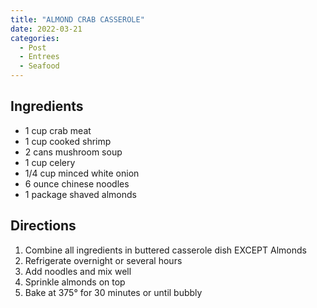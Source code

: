 ```yaml
---
title: "ALMOND CRAB CASSEROLE"
date: 2022-03-21
categories:
  - Post
  - Entrees
  - Seafood
---
```


## Ingredients
* 1 cup crab meat
* 1 cup cooked shrimp
* 2 cans mushroom soup
* 1 cup celery
* 1/4 cup minced white onion
* 6 ounce chinese noodles
* 1 package shaved almonds

## Directions
1. Combine all ingredients in buttered casserole dish EXCEPT Almonds
2. Refrigerate overnight or several hours
3. Add noodles and mix well
4. Sprinkle almonds on top
5. Bake at 375° for 30 minutes or until bubbly

